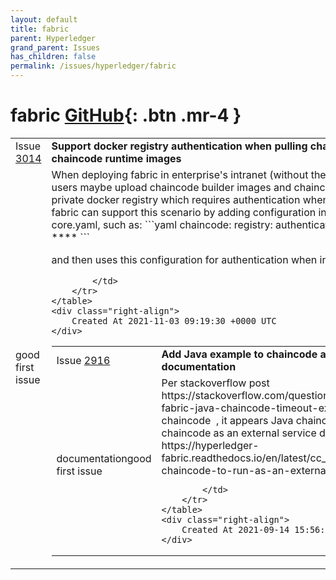 ```yaml
---
layout: default
title: fabric
parent: Hyperledger
grand_parent: Issues
has_children: false
permalink: /issues/hyperledger/fabric
---
```


# fabric <span class="fs-3 right-align">[GitHub](https://github.com/hyperledger/fabric){: .btn .mr-4 }</span>


<div>
    <table>
        <tr>
            <td>
                Issue <a href="https://github.com/hyperledger/fabric/issues/3014" class=".btn">3014</a>
            </td>
            <td>
                <b>
                    Support docker registry authentication when pulling chaincode builder images and chaincode runtime images
                </b>
            </td>
        </tr>
        <tr>
            <td>
                <span class="chip">good first issue</span>
            </td>
            <td>
                When deploying fabric in enterprise's intranet (without the ability to access internet),  users maybe upload chaincode builder images and chaincode runtime images to a private docker registry which requires authentication when pulling images.
I think fabric can support this scenario by adding configuration in `chaincode` section of core.yaml, such as:
```yaml
chaincode:
    registry:
        authentication:
              user: ****
              password: ****
```

and then uses this configuration for authentication when invoking docker's api .

            </td>
        </tr>
    </table>
    <div class="right-align">
        Created At 2021-11-03 09:19:30 +0000 UTC
    </div>
</div>

<div>
    <table>
        <tr>
            <td>
                Issue <a href="https://github.com/hyperledger/fabric/issues/2916" class=".btn">2916</a>
            </td>
            <td>
                <b>
                    Add Java example to chaincode as external service documentation
                </b>
            </td>
        </tr>
        <tr>
            <td>
                <span class="chip">documentation</span><span class="chip">good first issue</span>
            </td>
            <td>
                Per stackoverflow post https://stackoverflow.com/questions/69115892/hyperledger-fabric-java-chaincode-timeout-expired-while-starting-chaincode  , it appears Java chaincode is missing from chaincode as an external service doc topic:
https://hyperledger-fabric.readthedocs.io/en/latest/cc_service.html#writing-chaincode-to-run-as-an-external-service

            </td>
        </tr>
    </table>
    <div class="right-align">
        Created At 2021-09-14 15:56:40 +0000 UTC
    </div>
</div>

